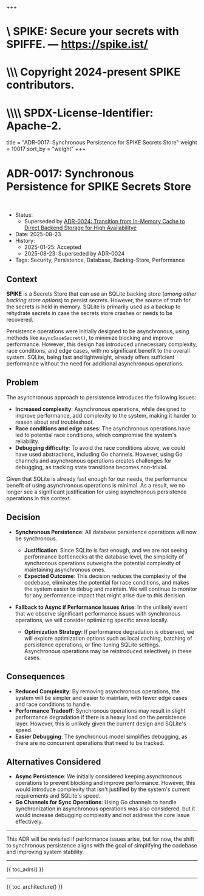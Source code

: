 +++
#    \\ SPIKE: Secure your secrets with SPIFFE. — https://spike.ist/
#  \\\\\ Copyright 2024-present SPIKE contributors.
# \\\\\\\ SPDX-License-Identifier: Apache-2.

title = "ADR-0017: Synchronous Persistence for SPIKE Secrets Store"
weight = 10017
sort_by = "weight"
+++

# ADR-0017: Synchronous Persistence for SPIKE Secrets Store

<br style="clear:both" />

- Status:
  - Superseded by [ADR-0024: Transition from In-Memory Cache to Direct Backend Storage for High Availabilitye](@/architecture/adrs/adr-0024.md)
- Date: 2025-08-23
- History:
  - 2025-01-25: Accepted
  - 2025-08-23: Superseded by ADR-0024
- Tags: Security, Persistence, Database, Backing-Store, Performance

## Context

**SPIKE** is a Secrets Store that can use an SQLite backing store (*among other
backing store options*) to persist secrets. However, the source of truth for 
the secrets is held in memory. SQLite is primarily used as a backup to rehydrate 
secrets in case the secrets store crashes or needs to be recovered.

Persistence operations were initially designed to be asynchronous, using methods 
like `AsyncSaveSecret()`, to minimize blocking and improve performance. However, 
this design has introduced unnecessary complexity, race conditions, and edge 
cases, with no significant benefit to the overall system. SQLite, being fast and 
lightweight, already offers sufficient performance without the need for 
additional asynchronous operations.

## Problem

The asynchronous approach to persistence introduces the following issues:

* **Increased complexity**: Asynchronous operations, while designed to improve 
  performance, add complexity to the system, making it harder to reason about 
  and troubleshoot.
* **Race conditions and edge cases**: The asynchronous operations have led to 
  potential race conditions, which compromise the system's reliability.
* **Debugging difficulty**: To avoid the race conditions above, we could have 
  used abstractions, including Go channels. However, using Go channels and 
  asynchronous operations creates challenges for debugging, as tracking state 
  transitions becomes non-trivial.

Given that SQLite is already fast enough for our needs, the performance benefit 
of using asynchronous operations is minimal. As a result, we no longer see a 
significant justification for using asynchronous persistence operations in 
this context.

## Decision

* **Synchronous Persistence**: All database persistence operations will now be 
  synchronous.
  * **Justification**: Since SQLite is fast enough, and we are not seeing 
    performance bottlenecks at the database level, the simplicity of synchronous 
    operations outweighs the potential complexity of maintaining asynchronous 
    ones.
  * **Expected Outcome**: This decision reduces the complexity of the codebase, 
    eliminates the potential for race conditions, and makes the system easier 
    to debug and maintain. We will continue to monitor for any performance 
    impact that might arise due to this decision.

* **Fallback to Async if Performance Issues Arise**: In the unlikely event that 
  we observe significant performance issues with synchronous operations, we 
  will consider optimizing specific areas locally.
  * **Optimization Strategy**: If performance degradation is observed, we will 
    explore optimization options such as local caching, batching of persistence 
    operations, or fine-tuning SQLite settings. Asynchronous operations may be 
    reintroduced selectively in these cases.

## Consequences

* **Reduced Complexity**: By removing asynchronous operations, the system will 
  be simpler and easier to maintain, with fewer edge cases and race conditions 
  to handle.
* **Performance Tradeoff**: Synchronous operations may result in slight 
  performance degradation if there is a heavy load on the persistence layer. 
  However, this is unlikely given the current design and SQLite's speed.
* **Easier Debugging**: The synchronous model simplifies debugging, as there are
  no concurrent operations that need to be tracked.

## Alternatives Considered

* **Async Persistence**: We initially considered keeping asynchronous operations 
  to prevent blocking and improve performance. However, this would introduce 
  complexity that isn't justified by the system's current requirements and 
  SQLite's speed.
* **Go Channels for Sync Operations**: Using Go channels to handle 
  synchronization in asynchronous operations was also considered, but it would 
  increase debugging complexity and not address the core issue effectively.

---

This ADR will be revisited if performance issues arise, but for now, the shift 
to synchronous persistence aligns with the goal of simplifying the codebase and 
improving system stability.

----

{{ toc_adrs() }}

----

{{ toc_architecture() }}

